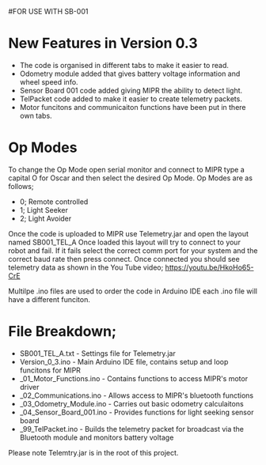 #FOR USE WITH SB-001

# New Features in Version 0.3

- The code is organised in different tabs to make it easier to read.
- Odometry module added that gives battery voltage information and wheel speed info.
- Sensor Board 001 code added giving MIPR the ability to detect light.
- TelPacket code added to make it easier to create telemetry packets.
- Motor funcitons and communicaiton functions have been put in there own tabs.

# Op Modes

To change the Op Mode open serial monitor and connect to MIPR type a capital O for Oscar and then select the desired Op Mode.
Op Modes are as follows;

- 0; Remote controlled
- 1; Light Seeker
- 2; Light Avoider

Once the code is uploaded to MIPR use Telemetry.jar and open the layout named SB001_TEL_A
Once loaded this layout will try to connect to your robot and fail. If it fails select the
correct comm port for your system and the correct baud rate then press connect. Once
connected you should see telemetry data as shown in the You Tube video; https://youtu.be/HkoHo65-CrE

Multilpe .ino files are used to order the code in Arduino IDE each .ino file will have a different funciton.

# File Breakdown;

- SB001_TEL_A.txt - Settings file for Telemetry.jar
- Version_0_3.ino - Main Arduino IDE file, contains setup and loop funcitons for MIPR
- _01_Motor_Functions.ino - Contains functions to access MIPR's motor driver
- _02_Communications.ino - Allows access to MIPR's bluetooth functions
- _03_Odometry_Module.ino - Carries out basic odometry calculaitons
- _04_Sensor_Board_001.ino - Provides functions for light seeking sensor board
- _99_TelPacket.ino - Builds the telemetry packet for broadcast via the Bluetooth module and monitors battery voltage

Please note Telemtry.jar is in the root of this project.
